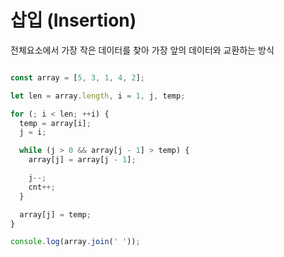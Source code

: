 # 삽입 \(Insertion\)

전체요소에서 가장 작은 데이터를 찾아 가장 앞의 데이터와 교환하는 방식

```javascript

const array = [5, 3, 1, 4, 2];

let len = array.length, i = 1, j, temp;

for (; i < len; ++i) {
  temp = array[i];
  j = i;

  while (j > 0 && array[j - 1] > temp) {
    array[j] = array[j - 1];

    j--;
    cnt++;
  }

  array[j] = temp;
}

console.log(array.join(' '));
```